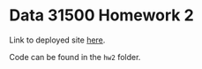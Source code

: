 # Data 31500 Homework 2

Link to deployed site [here](https://iowacensus.netlify.app/).

Code can be found in the `hw2` folder.
